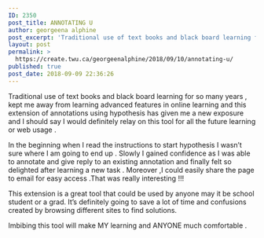 ```yaml
---
ID: 2350
post_title: ANNOTATING U
author: georgeena alphine
post_excerpt: 'Traditional use of text books and black board learning for so many years , kept me away from learning advanced features in online learning and this extension of annotations using hypothesis has given me a new exposure and I should say I would definitely relay on this tool for all the future learning or web [&hellip;]'
layout: post
permalink: >
  https://create.twu.ca/georgeenalphine/2018/09/10/annotating-u/
published: true
post_date: 2018-09-09 22:36:26
---
```

Traditional use of text books and black board learning for so many years , kept me away from learning advanced features in online learning and this extension of annotations using hypothesis has given me a new exposure and I should say I would definitely relay on this tool for all the future learning or web usage .

In the beginning when I read the instructions to start hypothesis I wasn’t sure where I am going to end up . Slowly I gained confidence as I was able to annotate and give reply to an existing annotation and finally felt so delighted after learning a new task . Moreover ,I could easily share the page to email for easy access .That was really interesting !!!

This extension is a great tool that could be used by anyone may it be school student or a grad. It&#8217;s definitely going to save a lot of time and confusions created by browsing different sites to find solutions.

Imbibing this tool will make MY learning and ANYONE much comfortable .
